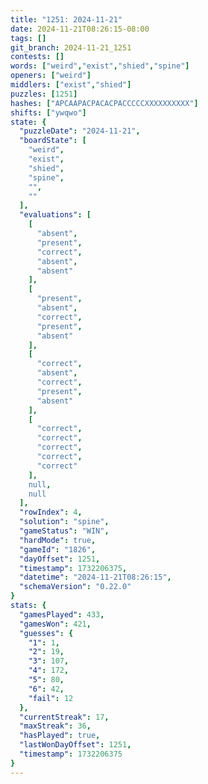 ```yaml
---
title: "1251: 2024-11-21"
date: 2024-11-21T08:26:15-08:00
tags: []
git_branch: 2024-11-21_1251
contests: []
words: ["weird","exist","shied","spine"]
openers: ["weird"]
middlers: ["exist","shied"]
puzzles: [1251]
hashes: ["APCAAPACPACACPACCCCCXXXXXXXXXX"]
shifts: ["ywqwo"]
state: {
  "puzzleDate": "2024-11-21",
  "boardState": [
    "weird",
    "exist",
    "shied",
    "spine",
    "",
    ""
  ],
  "evaluations": [
    [
      "absent",
      "present",
      "correct",
      "absent",
      "absent"
    ],
    [
      "present",
      "absent",
      "correct",
      "present",
      "absent"
    ],
    [
      "correct",
      "absent",
      "correct",
      "present",
      "absent"
    ],
    [
      "correct",
      "correct",
      "correct",
      "correct",
      "correct"
    ],
    null,
    null
  ],
  "rowIndex": 4,
  "solution": "spine",
  "gameStatus": "WIN",
  "hardMode": true,
  "gameId": "1826",
  "dayOffset": 1251,
  "timestamp": 1732206375,
  "datetime": "2024-11-21T08:26:15",
  "schemaVersion": "0.22.0"
}
stats: {
  "gamesPlayed": 433,
  "gamesWon": 421,
  "guesses": {
    "1": 1,
    "2": 19,
    "3": 107,
    "4": 172,
    "5": 80,
    "6": 42,
    "fail": 12
  },
  "currentStreak": 17,
  "maxStreak": 36,
  "hasPlayed": true,
  "lastWonDayOffset": 1251,
  "timestamp": 1732206375
}
---
```

<!-- more -->
